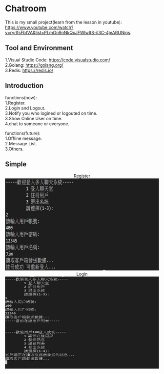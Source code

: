 # Chatroom

This is my small project(learn from the lesson in youtube):  
https://www.youtube.com/watch?v=ryrlfsFbtVA&list=PLmOn9nNkQxJFWlwItS-iI3C-4jeARUNjqs.  

## Tool and Environment

1.Visual Studio Code: https://code.visualstudio.com/  
2.Golang: https://golang.org/  
3.Redis: https://redis.io/  

## Introduction

functions(now):  
1.Register.  
2.Login and Logout.  
3.Notify you who logined or logouted on time.   
3.Show Online User on time.  
4.chat to someone or everyone.  

functions(future):  
1.Offline message.  
2.Message List.  
3.Others.  

## Simple


<div align=center>Register<img width="600" height="300" src="https://github.com/gjim50701/Chatroom/blob/master/image/register.JPG"/></div>

<div align=center>Login<img width="600" height="300" src="https://github.com/gjim50701/Chatroom/blob/master/image/login.JPG"/></div>
